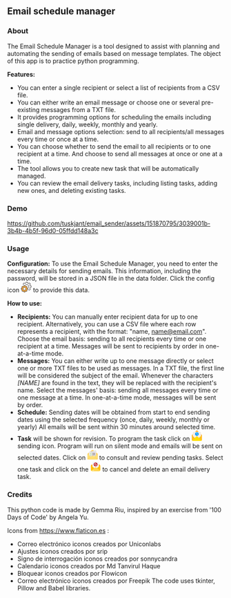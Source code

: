## Email schedule manager

### About
The Email Schedule Manager is a tool designed to assist with planning and 
automating the sending of emails based on message templates. 
The object of this app is to practice python programming.

**Features:**
+ You can enter a single recipient or select a list of recipients from a
CSV file.
+ You can either write an email message or choose one or several pre-existing
 messages from a TXT file.
+ It provides programming options for scheduling the emails including single 
delivery, daily, weekly, monthly and yearly.
+ Email and message options selection: send to all recipients/all messages 
every time or once at a time.
+ You can choose whether to send the email to all recipients or to one  
recipient at a time. And choose to send all messages at once or one at a time.
+ The tool allows you to create new task that will be automatically managed.
+ You can review the email delivery tasks, including listing tasks, 
adding new ones, and deleting existing tasks.
### Demo


https://github.com/tuskjant/email_sender/assets/151870795/3039001b-3b4b-4b5f-96d0-05ffdd148a3c


### Usage
**Configuration:**
To use the Email Schedule Manager, you need to enter the necessary details 
for sending emails. This information, including the password, will be stored 
in a JSON file in the data folder. Click the config icon 
<img src="images/configuraciones.png" alt="configuration" width="24" height="24"> to provide this data.

**How to use:**
+ **Recipients:** You can manually enter recipient data for up to one recipient. Alternatively, you can use a CSV file
where each row represents a recipient, with the format: "name, name@email.com". Choose the email basis: sending
to all recipients every time or one recipient at a time. Messages will be sent to recipients by order in one-at-a-time mode. 
+ **Messages:** You can either write up to one message directly or select one or more TXT files to be used as
messages. In a TXT file, the first line will be considered the subject of the email. Whenever the characters
*[NAME]* are found in the text, they will be replaced with the recipient's name. Select the messages' basis:
sending all messages every time or one message at a time. In one-at-a-time mode, messages will be sent by order.
+ **Schedule:** Sending dates will be obtained from start to end sending dates using the selected frequency
(once, daily, weekly, monthly or yearly) All emails will be sent within 30 minutes around selected time.
+ **Task** will be shown for revision. To program the task click on  <img src="images/correo-electronico_prog.png" alt="program task" width="24" height="24"> sending icon. Program will run on silent mode and emails will be sent on 
selected dates. 
Click on <img src="images/correo-electronico_lista.png" alt="tasks list icon" width="24" height="24"> to consult
and review pending tasks. Select one task and click on the <img src="images/error.png" alt="delete icon" width="24" height="24"> to cancel and delete an email delivery task.

### Credits
This python code is made by Gemma Riu, inspired by an exercise from '100 Days of Code' by Angela Yu.

Icons from https://www.flaticon.es :
+ Correo electrónico iconos creados por Uniconlabs
+ Ajustes iconos creados por srip
+ Signo de interrogación iconos creados por sonnycandra 
+ Calendario iconos creados por Md Tanvirul Haque 
+ Bloquear iconos creados por Flowicon 
+ Correo electrónico iconos creados por Freepik 
The code uses tkinter, Pillow and Babel libraries.
